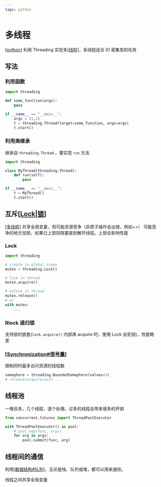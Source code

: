 ```yaml
---
tags: python
---
```

# 多线程

[[python]] 利用 Threading 实现多[[线程]]，多线程适合 IO 密集型的任务

## 写法

### 利用函数

```python
import threading

def some_function(args):
    pass

if __name__ == "__main__":
    args = (1,2)
    t = threading.Thread(target=some_function, args=args)
    t.start()
```

### 利用类继承

继承自 `threading.Thread` ，要实现 `run` 方法

```python
import threading

class MyThread(threading.Thread):
    def run(self):
        pass

if __name__ == "__main__":
    t = MyThread()
    t.start()
```

## 互斥[[Lock|锁]]

[[多线程]] 共享全局变量，但可能资源竞争（非原子操作会出错，例如+=）
可能竞争的地方加锁，如果已上锁则阻塞直到解开线程。上锁会影响性能

### Lock

```python
import threading

# create in global scope
mutex = threading.Lock()

# lock in thread
mutex.acquire()

# unlock in thread
mutex.release()
# or
with mutex:
    ...
```

### Rlock 递归锁

支持锁的嵌套(`lock.acquire()` 内部再 acquire 时，使用 Lock 会死锁)，性能略差

### [[Synchronization#信号量]]

限制同时最多访问资源的线程数

```python
semaphore = threading.BoundedSemaphore(values=5)
# release/acquire/with ...
```

## 线程池

一堆任务，几个线程，逐个处理。过多的线程会带来很多的开销

```python
from concurrent.futures import ThreadPoolExecutor

with ThreadPoolExecutor() as pool:
    # pool.map(func, args)
    for arg in args:
        pool.submit(func, arg)
```

## 线程间的通信

利用[[数据结构#队列]]，无论是栈、队列或堆，都可以用来通信。

线程之间共享全局变量

[//begin]: # "Autogenerated link references for markdown compatibility"
[python]: python.md "python"
[线程]: <../operating system/线程.md> "线程"
[Lock|锁]: <../operating system/Lock.md> "Lock"
[多线程]: 多线程.md "多线程"
[Synchronization#信号量]: <../operating system/Synchronization.md> "Synchronization"
[数据结构#队列]: ../algorithm/数据结构.md "数据结构"
[//end]: # "Autogenerated link references"
